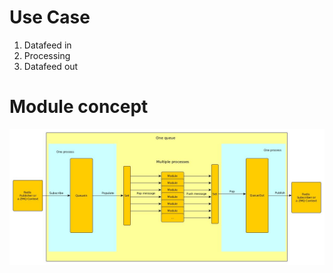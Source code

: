 Use Case
========


1. Datafeed in
2. Processing
3. Datafeed out

Module concept
==============

![Module](doc/Module.jpg)


